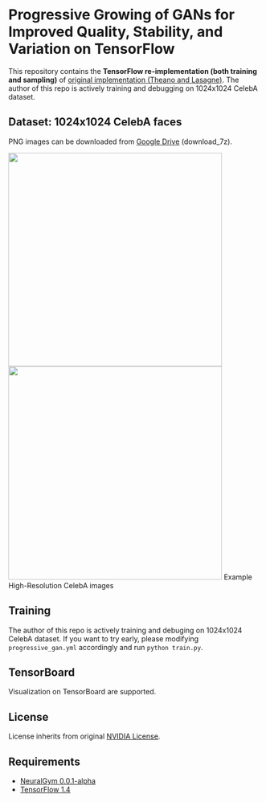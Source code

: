 # Progressive Growing of GANs for Improved Quality, Stability, and Variation on TensorFlow

This repository contains the **TensorFlow re-implementation (both training and sampling)** of [original implementation (Theano and Lasagne)](https://github.com/tkarras/progressive_growing_of_gans). The author of this repo is actively training and debugging on 1024x1024 CelebA dataset.

## Dataset: 1024x1024 CelebA faces

PNG images can be downloaded from [Google Drive](https://drive.google.com/open?id=1_BsFYYGVvcjcPNhPam2STBDFG3eKAdKr) (download_7z).

<img src="https://user-images.githubusercontent.com/22609465/33633338-0b825560-d9d6-11e7-8177-2840f9dd9a93.png" width="425"/> <img src="https://user-images.githubusercontent.com/22609465/33633711-5aa770a2-d9d7-11e7-9517-916c8169d984.png" width="425"/> 
Example High-Resolution CelebA images

## Training

The author of this repo is actively training and debuging on 1024x1024 CelebA dataset. If you want to try early, please modifying `progressive_gan.yml` accordingly and run `python train.py`.

## TensorBoard

Visualization on TensorBoard are supported.

## License

License inherits from original [NVIDIA License](https://github.com/tkarras/progressive_growing_of_gans/blob/master/LICENSE).

## Requirements

* [NeuralGym 0.0.1-alpha](https://github.com/JiahuiYu/neuralgym)
* [TensorFlow 1.4](https://www.tensorflow.org/)
